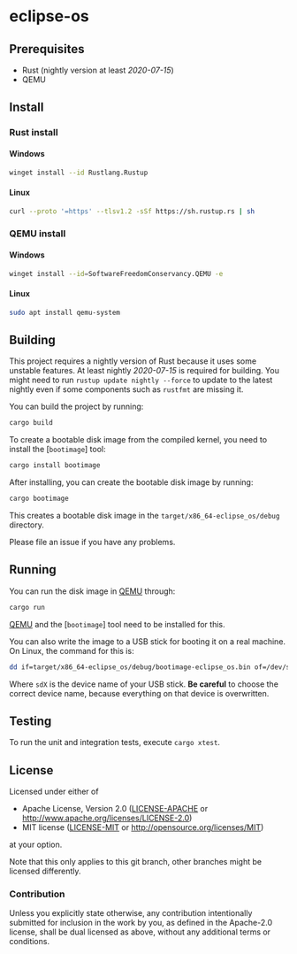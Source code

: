 # eclipse-os


## Prerequisites

- Rust (nightly version at least _2020-07-15_)
- QEMU

## Install
### Rust install
#### Windows
```sh
winget install --id Rustlang.Rustup
```
#### Linux
```sh
curl --proto '=https' --tlsv1.2 -sSf https://sh.rustup.rs | sh
```

### QEMU install
#### Windows
```sh
winget install --id=SoftwareFreedomConservancy.QEMU -e
```
#### Linux
```sh
sudo apt install qemu-system
```

## Building

This project requires a nightly version of Rust because it uses some unstable features. At least nightly _2020-07-15_ is required for building. You might need to run `rustup update nightly --force` to update to the latest nightly even if some components such as `rustfmt` are missing it.

You can build the project by running:

```sh
cargo build
```

To create a bootable disk image from the compiled kernel, you need to install the [`bootimage`] tool:

```sh
cargo install bootimage
```

After installing, you can create the bootable disk image by running:

```sh
cargo bootimage
```

This creates a bootable disk image in the `target/x86_64-eclipse_os/debug` directory.

Please file an issue if you have any problems.

## Running

You can run the disk image in [QEMU] through:

[QEMU]: https://www.qemu.org/

```sh
cargo run
```

[QEMU] and the [`bootimage`] tool need to be installed for this.

You can also write the image to a USB stick for booting it on a real machine. On Linux, the command for this is:

```sh
dd if=target/x86_64-eclipse_os/debug/bootimage-eclipse_os.bin of=/dev/sdX && sync
```

Where `sdX` is the device name of your USB stick. **Be careful** to choose the correct device name, because everything on that device is overwritten.

## Testing

To run the unit and integration tests, execute `cargo xtest`.

## License

Licensed under either of

- Apache License, Version 2.0 ([LICENSE-APACHE](LICENSE-APACHE) or
  http://www.apache.org/licenses/LICENSE-2.0)
- MIT license ([LICENSE-MIT](LICENSE-MIT) or http://opensource.org/licenses/MIT)

at your option.

Note that this only applies to this git branch, other branches might be licensed differently.

### Contribution

Unless you explicitly state otherwise, any contribution intentionally submitted for inclusion in the work by you, as defined in the Apache-2.0 license, shall be dual licensed as above, without any additional terms or conditions.

[Balena Etcher]: https://etcher.balena.io/
